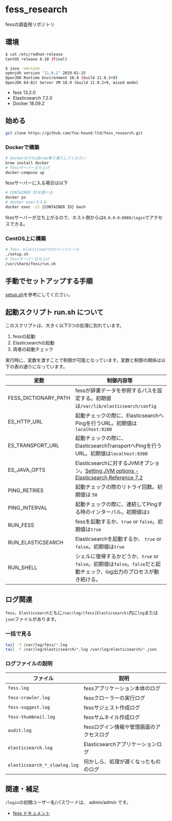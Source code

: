 # fess_research

fessの調査用リポジトリ

## 環境

```bash
$ cat /etc/redhat-release
CentOS release 6.10 (Final)

$ java -version
openjdk version "11.0.2" 2019-01-15
OpenJDK Runtime Environment 18.9 (build 11.0.2+9)
OpenJDK 64-Bit Server VM 18.9 (build 11.0.2+9, mixed mode)
```

- fess 13.2.0
- Elasticsearch 7.2.0
- Docker 18.09.2

## 始める

```bash
git clone https://github.com/fox-hound-ltd/fess_research.git
```

### Dockerで構築

```bash
# dockerなければbrew等で導入してください
brew install docker
# fessサーバー立ち上げ
docker-compose up
```

fessサーバーに入る場合は以下

```bash
# CONTAINER IDを調べる
docker ps
# docker execで入る
docker exec -it {CONTAINER ID} bash
```

fessサーバーが立ち上がるので、ホスト側からは`0.0.0.0:8080/login`でアクセスできる。

### CentOS上に構築

```bash
# fess、elasticsearchのインストール
./setup.sh
# fessサーバー立ち上げ
/usr/share/fess/run.sh
```

## 手動でセットアップする手順

[setup.sh](setup.sh)を参考にしてください。

## 起動スクリプト run.sh について

このスクリプトは、大きく以下3つの処理に別れています。

1. fessの起動
2. Elasticsearchの起動
3. 両者の起動チェック

実行時に、変数を渡すことで制御が可能となっています。変数と制御の関係は以下の表の通りになっています。

| 変数                 | 制御内容等                                                                                                                                                                |
| -------------------- | ------------------------------------------------------------------------------------------------------------------------------------------------------------------------- |
| FESS_DICTIONARY_PATH | fessが辞書データを参照するパスを設定する。初期値は`/var/lib/elasticsearch/config`                                                                                         |
| ES_HTTP_URL          | 起動チェックの際に、ElasticsearchへPingを行うURL。初期値は`localhost:9200`                                                                                                |
| ES_TRANSPORT_URL     | 起動チェックの際に、ElasticsearchTransportへPingを行うURL。初期値は`localhost:9300`                                                                                       |
| ES_JAVA_OPTS         | Elasticsearchに対するJVMオプション。[Setting JVM options - Elasticsearch Reference 7.2](https://www.elastic.co/guide/en/elasticsearch/reference/current/jvm-options.html) |  |
| PING_RETRIES         | 起動チェックの際のリトライ回数。初期値は `50`                                                                                                                             |
| PING_INTERVAL        | 起動チェックの際に、連続してPingする時のインターバル。初期値は`3`                                                                                                         |
| RUN_FESS             | fessを起動するか、`true` or `false`。初期値は`true`                                                                                                                       |
| RUN_ELASTICSEARCH    | Elasticsearchを起動するか、 `true` or `false`。初期値は`true`                                                                                                             |
| RUN_SHELL            | シェルに復帰するかどうか、`true` or `false`。初期値は`false`。`false`だと起動チェック、log出力のプロセスが動き続ける。                                                    |

## ログ関連

`fess`、`Elasticsearch`ともに`/var/log/(fess|Elasticsearch)`内に`log`または`json`ファイルがあります。

### 一括で見る

```bash
tail -f /var/log/fess/*.log
tail -f /var/log/elasticsearch/*.log /var/log/elasticsearch/*.json
```

### ログファイルの説明

| ファイル             | 説明                                     |
| -------------------- | ---------------------------------------- |
| `fess.log`           | fessアプリケーション本体のログ           |
| `fess-crawler.log`   | fessクローラーの実行ログ                 |
| `fess-suggest.log`   | fessサジェスト作成ログ                   |
| `fess-thumbnail.log` | fessサムネイル作成ログ                   |
| `audit.log`          | fessログイン情報や管理画面のアクセスログ |
| `elasticsearch.log`  | Elasticsearchアプリケーションログ        |
| `elasticsearch_*_slowlog.log` | 何かしら、処理が遅くなったもののログ|

## 関連・補足

`/login`の初期ユーザー名/パスワードは、 admin/admin です。

- [fess ドキュメント](https://fess.codelibs.org/ja/documentation.html)
